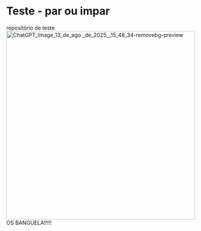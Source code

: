 # Teste - par ou impar 
 repositório de teste 
<img width="500" height="500" alt="ChatGPT_Image_13_de_ago _de_2025__15_48_34-removebg-preview" src="https://github.com/user-attachments/assets/df7cb212-07bb-49b2-9778-2e320e048ea9" />
OS BANGUELA!!!!!

